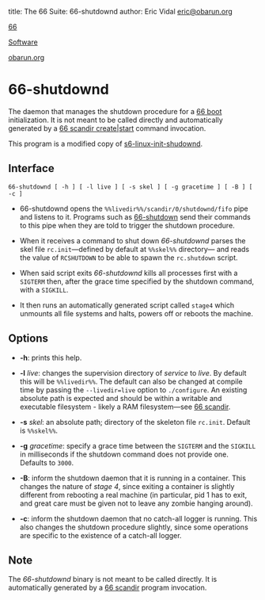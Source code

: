 title: The 66 Suite: 66-shutdownd
author: Eric Vidal <eric@obarun.org>

[66](index.html)

[Software](https://web.obarun.org/software)

[obarun.org](https://web.obarun.org)

# 66-shutdownd

The daemon that manages the shutdown procedure for a [66 boot](66-boot.html) initialization. It is not meant to be called directly and automatically generated by a [66 scandir create|start](66-scandir.html) command invocation.

This program is a modified copy of [s6-linux-init-shudownd](https://skarnet.org/software/s6-linux-init/s6-linux-init-shutdownd.html).

## Interface

```
66-shutdownd [ -h ] [ -l live ] [ -s skel ] [ -g gracetime ] [ -B ] [ -c ]
```

- 66-shutdownd opens the `%%livedir%%/scandir/0/shutdownd/fifo` pipe and listens to it. Programs such as [66-shutdown](66-shutdown.html) send their commands to this pipe when they are told to trigger the shutdown procedure.

- When it receives a command to shut down *66-shutdownd* parses the skel file `rc.init`—defined by default at `%%skel%%` directory— and reads the value of `RCSHUTDOWN` to be able to spawn the `rc.shutdown` script.

- When said script exits *66-shutdownd* kills all processes first with a `SIGTERM` then, after the grace time specified by the shutdown command, with a `SIGKILL`.

- It then runs an automatically generated script called `stage4` which unmounts all file systems and halts, powers off or reboots the machine.

## Options

- **-h**: prints this help.

- **-l** *live*: changes the supervision directory of *service* to *live*. By default this will be `%%livedir%%`. The default can also be changed at compile time by passing the `--livedir=live` option to `./configure`. An existing absolute path is expected and should be within a writable and executable filesystem - likely a RAM filesystem—see [66 scandir](66-scandir.html).

- **-s** *skel*: an absolute path; directory of the skeleton file `rc.init`. Default is `%%skel%%`.

- **-g** *gracetime*: specify a grace time between the `SIGTERM` and the `SIGKILL` in milliseconds if the shutdown command does not provide one. Defaults to `3000`.

- **-B**: inform the shutdown daemon that it is running in a container. This changes the nature of *stage 4*, since exiting a container is slightly different from rebooting a real machine (in particular, pid 1 has to exit, and great care must be given not to leave any zombie hanging around).

- **-c**: inform the shutdown daemon that no catch-all logger is running. This also changes the shutdown procedure slightly, since some operations are specific to the existence of a catch-all logger.

## Note

The *66-shutdownd* binary is not meant to be called directly. It is automatically generated by a [66 scandir](66-scandir.html) program invocation.
